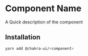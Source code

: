 # Component Name

A Quick description of the component

## Installation

```sh
yarn add @chakra-ui/<component>
```
